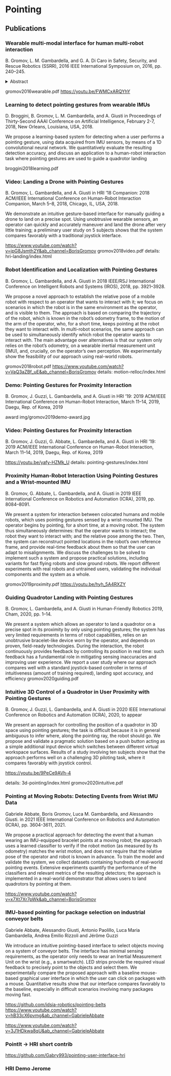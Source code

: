 # Pointing

## Publications

### Wearable multi-modal interface for human multi-robot interaction
 B. Gromov, L. M. Gambardella, and G. A. Di Caro
 in Safety, Security, and Rescue Robotics (SSRR), 2016 IEEE International Symposium on, 2016, pp. 240–245.
<details>
  <summary>Abstract</summary>
  A complete prototype for multi-modal interaction
between humans and multi-robot systems is described. The
application focus is on search and rescue missions. From the
human-side, speech and arm and hand gestures are combined
to select, localize, and communicate task requests and spatial
information to one or more robots in the field. From the robot
side, LEDs and vocal messages are used to provide feedback
to the human. The robots also employ coordinated autonomy
to implement group behaviors for mixed initiative interaction.
The system has been tested with different robotic platforms
based on a number of different useful interaction patterns.
</details>

gromov2016wearable.pdf
https://youtu.be/FWMCxARQYhY


### Learning to detect pointing gestures from wearable IMUs
D. Broggini, B. Gromov, L. M. Gambardella, and A. Giusti
in Proceedings of Thirty-Second AAAI Conference on Artificial Intelligence, February 2-7, 2018, New Orleans, Louisiana, USA, 2018.

We propose a learning-based system for detecting when a
user performs a pointing gesture, using data acquired from
IMU sensors, by means of a 1D convolutional neural network.
We quantitatively evaluate the resulting detection accuracy,
and discuss an application to a human-robot interaction task
where pointing gestures are used to guide a quadrotor landing

broggini2018learning.pdf

### Video: Landing a Drone with Pointing Gestures
B. Gromov, L. Gambardella, and A. Giusti
in HRI ’18 Companion: 2018 ACM/IEEE International Conference on Human-Robot Interaction Companion, March 5–8, 2018, Chicago, IL, USA, 2018.

We demonstrate an intuitive gesture-based interface for manually
guiding a drone to land on a precise spot. Using unobtrusive wearable sensors, an operator can quickly and accurately maneuver and
land the drone after very little training; a preliminary user study
on 5 subjects shows that the system compares favorably with a
traditional joystick interface.

https://www.youtube.com/watch?v=jpG8Jsmth2Y&ab_channel=BorisGromov
gromov2018video.pdf
details: hri-landing/index.html

### Robot Identification and Localization with Pointing Gestures
B. Gromov, L. Gambardella, and A. Giusti
in 2018 IEEE/RSJ International Conference on Intelligent Robots and Systems (IROS), 2018, pp. 3921–3928.

We propose a novel approach to establish the
relative pose of a mobile robot with respect to an operator that
wants to interact with it; we focus on scenarios in which the
robot is in the same environment as the operator, and is visible
to them. The approach is based on comparing the trajectory of
the robot, which is known in the robot’s odometry frame, to the
motion of the arm of the operator, who, for a short time, keeps
pointing at the robot they want to interact with. In multi-robot
scenarios, the same approach can be used to simultaneously
identify which robot the operator wants to interact with. The
main advantage over alternatives is that our system only relies
on the robot’s odometry, on a wearable inertial measurement
unit (IMU), and, crucially, on the operator’s own perception.
We experimentally show the feasibility of our approach using
real-world robots.

gromov2018robot.pdf
https://www.youtube.com/watch?v=VaQ3aZBf_uE&ab_channel=BorisGromov
details: motion-relloc/index.html

### Demo: Pointing Gestures for Proximity Interaction
B. Gromov, J. Guzzi, L. Gambardella, and A. Giusti
in HRI ’19: 2019 ACM/IEEE International Conference on Human-Robot Interaction, March 11–14, 2019, Daegu, Rep. of Korea, 2019

award img/gromov2019demo-award.jpg

### Video: Pointing Gestures for Proximity Interaction
B. Gromov, J. Guzzi, G. Abbate, L. Gambardella, and A. Giusti
in HRI ’19: 2019 ACM/IEEE International Conference on Human-Robot Interaction, March 11–14, 2019, Daegu, Rep. of Korea, 2019

https://youtu.be/yafy-HZMk_U
details: pointing-gestures/index.html

### Proximity Human-Robot Interaction Using Pointing Gestures and a Wrist-mounted IMU
B. Gromov, G. Abbate, L. Gambardella, and A. Giusti
in 2019 IEEE International Conference on Robotics and Automation (ICRA), 2019, pp. 8084–8091.

We present a system for interaction between colocated humans and mobile robots, which uses pointing gestures
sensed by a wrist-mounted IMU. The operator begins by
pointing, for a short time, at a moving robot. The system
thus simultaneously determines: that the operator wants to
interact; the robot they want to interact with; and the relative
pose among the two. Then, the system can reconstruct pointed
locations in the robot’s own reference frame, and provide
real-time feedback about them so that the user can adapt
to misalignments. We discuss the challenges to be solved to
implement such a system and propose practical solutions,
including variants for fast flying robots and slow ground robots.
We report different experiments with real robots and untrained
users, validating the individual components and the system as
a whole.

gromov2019proximity.pdf
https://youtu.be/hyh_5A4RXZY

### Guiding Quadrotor Landing with Pointing Gestures
B. Gromov, L. Gambardella, and A. Giusti
in Human-Friendly Robotics 2019, Cham, 2020, pp. 1–14.

We present a system which allows an operator to land a
quadrotor on a precise spot in its proximity by only using pointing gestures; the system has very limited requirements in terms of robot capabilities, relies on an unobtrusive bracelet-like device worn by the operator,
and depends on proven, field-ready technologies. During the interaction,
the robot continuously provides feedback by controlling its position in
real time: such feedback has a fundamental role in mitigating sensing inaccuracies and improving user experience. We report a user study where
our approach compares well with a standard joystick-based controller in
terms of intuitiveness (amount of training required), landing spot accuracy, and efficiency
gromov2020guiding.pdf

### Intuitive 3D Control of a Quadrotor in User Proximity with Pointing Gestures
B. Gromov, J. Guzzi, L. Gambardella, and A. Giusti
in 2020 IEEE International Conference on Robotics and Automation (ICRA), 2020, to appear

We present an approach for controlling the position of a quadrotor in 3D space using pointing gestures; the task
is difficult because it is in general ambiguous to infer where,
along the pointing ray, the robot should go. We propose and
validate a pragmatic solution based on a push button acting as a
simple additional input device which switches between different
virtual workspace surfaces. Results of a study involving ten
subjects show that the approach performs well on a challenging
3D piloting task, where it compares favorably with joystick
control.

https://youtu.be/9PeCe9AVh-4

details: 3d-pointing/index.html
gromov2020intuitive.pdf

### Pointing at Moving Robots: Detecting Events from Wrist IMU Data
Gabriele Abbate, Boris Gromov, Luca M. Gambardella, and Alessandro Giusti.
in 2021 IEEE International Conference on Robotics and Automation (ICRA), pp. 3604-3611, 2021.

We propose a practical approach for detecting the event that a human wearing an IMU-equipped bracelet points at a moving robot; the approach uses a learned classifier to verify if the robot motion (as measured by its odometry) matches the wrist motion, and does not require that the relative pose of the operator and robot is known in advance. To train the model and validate the system, we collect datasets containing hundreds of real-world pointing events. Extensive experiments quantify the performance of the classifiers and relevant metrics of the resulting detectors; the approach is implemented in a real-world demonstrator that allows users to land quadrotors by pointing at them.

https://www.youtube.com/watch?v=x7Xt7Xr7pWk&ab_channel=BorisGromov

### IMU-based pointing for package selection on industrial conveyor belts
Gabriele Abbate, Alessandro Giusti, Antonio Paolillo, Luca Maria Gambardella, Andrea Emilio Rizzoli and Jérôme Guzzi

We introduce an intuitive pointing-based interface to select objects moving on a system of conveyor belts. The interface has minimal sensing requirements, as the operator only needs to wear an Inertial Measurement Unit on the wrist (e.g., a smartwatch). LED strips provide the required visual feedback to precisely point to the objects and select them. We experimentally compare the proposed approach with a baseline mouse-based graphical user interface in which the user can click on packages with a mouse. Quantitative results show that our interface compares favorably to the baseline, especially in difficult scenarios involving many packages moving fast.

https://github.com/idsia-robotics/pointing-belts
https://www.youtube.com/watch?v=hB33cX6pvmg&ab_channel=GabrieleAbbate

https://www.youtube.com/watch?v=3J1HDkwa8qU&ab_channel=GabrieleAbbate

### PointIt -> HRI short contrib

https://github.com/Gabry993/pointing-user-interface-hri

### HRI Demo Jerome
